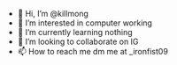 - 👋 Hi, I’m @killmong
- 👀 I’m interested in computer working
- 🌱 I’m currently learning nothing
- 💞️ I’m looking to collaborate on IG
- 📫 How to reach me dm me at _ironfist09


<!---
killmong/killmong is a ✨ special ✨ repository because its `README.md` (this file) appears on your GitHub profile.
You can click the Preview link to take a look at your changes.
--->
